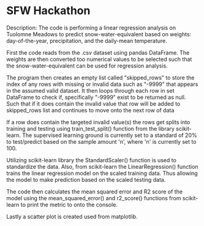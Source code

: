 # SFW Hackathon
Description:
The code is performing a linear regression analysis on Tuolomne Meadows to predict
snow-water-equivalent based on weights: day-of-the-year, precipitation, and the daily-mean temperature.

First the code reads from the .csv dataset using pandas DataFrame. The weights are then converted too
numerical values to be selected such that the snow-water-equivalent can be used for regression analysis.

The program then creates an empty list called "skipped_rows" to store the index of any rows with missing
or invalid data such as "-9999" that appears in the assumed valid dataset. It then loops through each row
in set DataFrame to check if, specifically "-9999" exist to be returned as null. Such that if it does contain
the invalid value that row will be added to skipped_rows list and continues to move onto the next row of data

If a row does contain the targeted invalid value(s) the rows get splits into training and testing using
train_test_split() function from the library scikit-learn. The supervised learning ground is currently
set to a standard of 20% to test/predict based on the sample amount 'n', where 'n' is currently set to 100.

Utilizing scikit-learn library the StandardScaler() function is used to standardize the data. Also, from
scikit-learn the LinearRegression() function trains the linear regression model on the scaled training data.
Thus allowing the model to make prediction based on the scaled testing data.

The code then calculates the mean squared error and R2 score of the model using the mean_squared_error()
and r2_score() functions from scikit-learn to print the metric to onto the console.

Lastly a scatter plot is created used from matplotlib.
